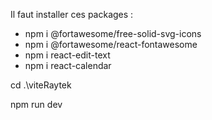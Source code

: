 Il faut installer ces packages :
- npm i @fortawesome/free-solid-svg-icons
- npm i @fortawesome/react-fontawesome
- npm i react-edit-text
- npm i react-calendar



cd .\viteRaytek

npm run dev

